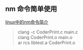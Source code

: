 ## nm 命令简单使用  
[linux中的nm命令简介](https://blog.csdn.net/stpeace/article/details/47089585#) 
> clang -c CoderPrint.c main.c  
> clang CoderPrint.o main.o  
> ar rcs libtest.a CoderPrint.o  
